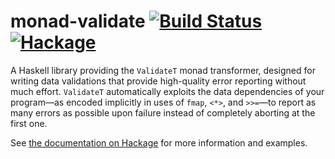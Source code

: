 # monad-validate [![Build Status](https://img.shields.io/github/actions/workflow/status/lexi-lambda/monad-validate/build.yml?branch=master)](https://github.com/lexi-lambda/monad-validate/actions/workflows/build.yml) [![Hackage](https://img.shields.io/badge/hackage-1.3.0.0-5e5184)][hackage]

A Haskell library providing the `ValidateT` monad transformer, designed for writing data validations that provide high-quality error reporting without much effort. `ValidateT` automatically exploits the data dependencies of your program—as encoded implicitly in uses of `fmap`, `<*>`, and `>>=`—to report as many errors as possible upon failure instead of completely aborting at the first one.

See [the documentation on Hackage][hackage] for more information and examples.

[hackage]: https://hackage.haskell.org/package/monad-validate
